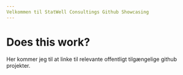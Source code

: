 ```yaml
---
Velkommen til StatWell Consultings Github Showcasing
---
```


# Does this work?

Her kommer jeg til at linke til relevante offentligt tilgængelige github projekter.
